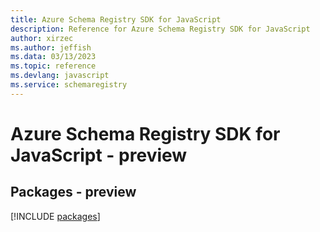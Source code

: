 ```yaml
---
title: Azure Schema Registry SDK for JavaScript
description: Reference for Azure Schema Registry SDK for JavaScript
author: xirzec
ms.author: jeffish
ms.data: 03/13/2023
ms.topic: reference
ms.devlang: javascript
ms.service: schemaregistry
---
```

# Azure Schema Registry SDK for JavaScript - preview
## Packages - preview
[!INCLUDE [packages](schema-registry-index.md)]